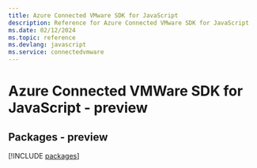 ```yaml
---
title: Azure Connected VMware SDK for JavaScript
description: Reference for Azure Connected VMware SDK for JavaScript
ms.date: 02/12/2024
ms.topic: reference
ms.devlang: javascript
ms.service: connectedvmware
---
```

# Azure Connected VMWare SDK for JavaScript - preview
## Packages - preview
[!INCLUDE [packages](connected-vmware-index.md)]